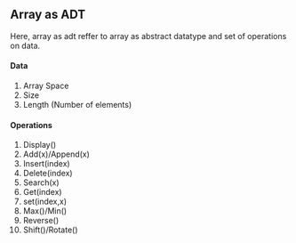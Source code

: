 ## Array as ADT

Here, array as adt reffer to array as abstract datatype and set of operations on data.

#### Data
1. Array Space
2. Size
3. Length (Number of elements)

#### Operations
1. Display()
2. Add(x)/Append(x)
3. Insert(index)
4. Delete(index)
5. Search(x)
6. Get(index)
7. set(index,x)
8. Max()/Min()
9. Reverse()
10. Shift()/Rotate()
